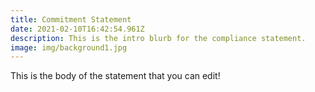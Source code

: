 ```yaml
---
title: Commitment Statement
date: 2021-02-10T16:42:54.961Z
description: This is the intro blurb for the compliance statement.
image: img/background1.jpg
---
```

This is the body of the statement that you can edit!